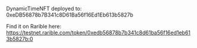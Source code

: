 DynamicTimeNFT deployed to: 0xeDB56878b7B341c8D61Ba56f16Ed1Eb613b5827b

Find it on Rarible here: https://testnet.rarible.com/token/0xedb56878b7b341c8d61ba56f16ed1eb613b5827b:0